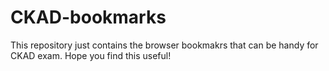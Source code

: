# CKAD-bookmarks
This repository just contains the browser bookmakrs that can be handy for CKAD exam.
Hope you find this useful!
